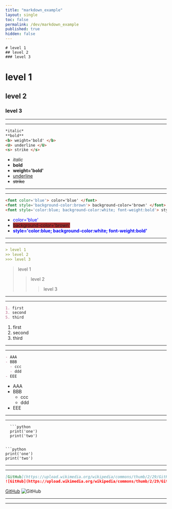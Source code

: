 ```yaml
---
title: "markdown_example"
layout: single
toc: false
permalink: /dev/markdown_example
published: true
hidden: false
---
```


```text
# level 1
## level 2
### level 3
```

# level 1
## level 2
### level 3

***
***

```markdown
*italic*
**bold**
<b> weight='bold' </b>
<U> underline </U>
<s> strike </s>
```

- *italic*
- **bold**
- <b> weight='bold' </b>
- <U> underline </U>
- <s> strike </s>

***
***

```markdown
<font color='blue'> color='blue' </font>
<font style='background-color:brown'> background-color='brown' </font>  
<font style='color:blue; background-color:white; font-weight:bold'> style='color:blue; background-color:white; font-weight:bold' </font>
```
- <font color='blue'> color='blue' </font>
- <font style='background-color:brown'> background-color='brown' </font>
- <font style='color:blue; background-color:white; font-weight:bold'> style='color:blue; background-color:white; font-weight:bold' </font>

***
***

```markdown
> level 1
>> level 2
>>> level 3
```
> level 1
>> level 2
>>> level 3

***
***

```markdown
1. first
3. second
5. third
```
1. first
3. second
5. third

***
***

```markdown
- AAA
- BBB
  - ccc
  - ddd
- EEE
```
- AAA
- BBB
  - ccc
  - ddd
- EEE

***
***

```text
  ```python
  print('one')
  print('two')
  ```
```

```python
print('one')
print('two')
```

***
***

```markdown
[GitHub](https://upload.wikimedia.org/wikipedia/commons/thumb/2/29/GitHub_logo_2013.svg/1200px-GitHub_logo_2013.svg.png)
![GitHub](https://upload.wikimedia.org/wikipedia/commons/thumb/2/29/GitHub_logo_2013.svg/1200px-GitHub_logo_2013.svg.png)
```
[GitHub](https://upload.wikimedia.org/wikipedia/commons/thumb/2/29/GitHub_logo_2013.svg/1200px-GitHub_logo_2013.svg.png)
![GitHub](https://upload.wikimedia.org/wikipedia/commons/thumb/2/29/GitHub_logo_2013.svg/1200px-GitHub_logo_2013.svg.png)

***
***

